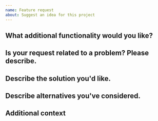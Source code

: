 ```yaml
---
name: Feature request
about: Suggest an idea for this project
---
```


## What additional functionality would you like?
<!-- A clear and concise description of what feature you would like added. Ex. Additional parameter validations, support for specific deployments (e.g., multiple network adapters) -->

## Is your request related to a problem? Please describe.
<!-- A clear and concise description of what the problem is. Ex. I'm always frustrated when ... -->

## Describe the solution you'd like.
<!-- A clear and concise description of what you want to happen -->

## Describe alternatives you've considered.
<!-- A clear and concise description of any alternative solutions or functionality you've considered -->

## Additional context
<!-- Add any other context or screenshots about the feature request here -->
